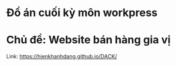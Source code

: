 # Đồ án cuối kỳ môn workpress
# Chủ đề: Website bán hàng gia vị 
Link: https://hienkhanhdang.github.io/DACK/
